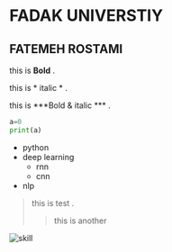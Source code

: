 # FADAK UNIVERSTIY

## FATEMEH ROSTAMI

this is **Bold** .

this is * italic * .

this is ***Bold & italic *** .

```python
a=0
print(a)
```

- python
 - deep learning
   - rnn
   - cnn
 - nlp

> this is test .
> > this is another 
   
![skill](https://upload.wikimedia.org/wikipedia/commons/thumb/3/3e/National_University_of_Skills.png/640px-National_University_of_Skills.png)
